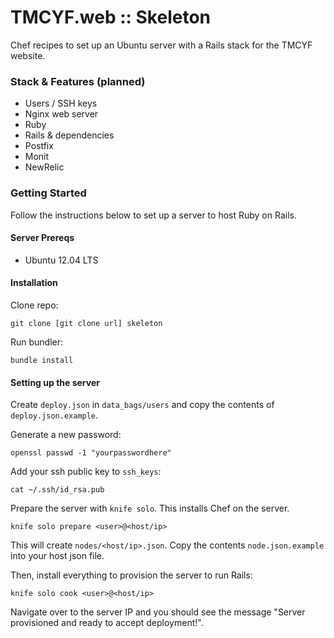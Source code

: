 TMCYF.web :: Skeleton
======================

Chef recipes to set up an Ubuntu server with a Rails stack for the TMCYF website.

### Stack & Features (planned)

* Users / SSH keys
* Nginx web server
* Ruby
* Rails & dependencies
* Postfix
* Monit
* NewRelic

### Getting Started

Follow the instructions below to set up a server to host Ruby on Rails.

#### Server Prereqs

* Ubuntu 12.04 LTS

#### Installation

Clone repo:

`git clone [git clone url] skeleton`

Run bundler:

`bundle install`

#### Setting up the server

Create `deploy.json` in `data_bags/users` and copy the contents of `deploy.json.example`.

Generate a new password:

`openssl passwd -1 "yourpasswordhere"`

Add your ssh public key to `ssh_keys`:

`cat ~/.ssh/id_rsa.pub`

Prepare the server with `knife solo`. This installs Chef on the server.

`knife solo prepare <user>@<host/ip>`

This will create `nodes/<host/ip>.json`. Copy the contents `node.json.example` into your host json file.

Then, install everything to provision the server to run Rails:

`knife solo cook <user>@<host/ip>`

Navigate over to the server IP and you should see the message "Server provisioned and ready to accept deployment!".